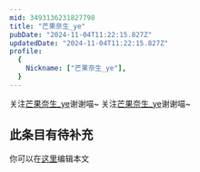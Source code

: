 ```yaml
---
mid: 3493136231827798
title: "芒果奈生_ye"
pubDate: "2024-11-04T11:22:15.827Z"
updatedDate: "2024-11-04T11:22:15.827Z"
profile:
  {
    Nickname: ["芒果奈生_ye"],
  }
---
```


关注[芒果奈生_ye](https://space.bilibili.com/3493136231827798)谢谢喵~ 关注[芒果奈生_ye](https://space.bilibili.com/3493136231827798)谢谢喵~

## 此条目有待补充
你可以在[这里](https://github.com/Yuhanawa/VTuber.ICU/edit/master/src/content/v/芒果奈生_ye/index.md)编辑本文
